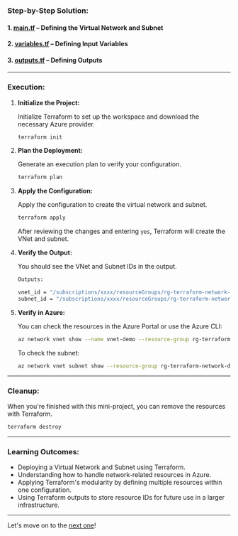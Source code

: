 ### **Step-by-Step Solution:**

#### 1. **[main.tf](https://github.com/jkgaurav/tf-az-mini-projs/blob/main/mini-proj-2/terraform-azure-vnet/main.tf)** – Defining the Virtual Network and Subnet

#### 2. **[variables.tf](https://github.com/jkgaurav/tf-az-mini-projs/blob/main/mini-proj-2/terraform-azure-vnet/variables.tf)** – Defining Input Variables

#### 3. **[outputs.tf](https://github.com/jkgaurav/tf-az-mini-projs/blob/main/mini-proj-2/terraform-azure-vnet/outputs.tf)** – Defining Outputs

---

### **Execution:**

1. **Initialize the Project:**

   Initialize Terraform to set up the workspace and download the necessary Azure provider.

   ```bash
   terraform init
   ```

2. **Plan the Deployment:**

   Generate an execution plan to verify your configuration.

   ```bash
   terraform plan
   ```

3. **Apply the Configuration:**

   Apply the configuration to create the virtual network and subnet.

   ```bash
   terraform apply
   ```

   After reviewing the changes and entering `yes`, Terraform will create the VNet and subnet.

4. **Verify the Output:**

   You should see the VNet and Subnet IDs in the output.

   ```bash
   Outputs:

   vnet_id = "/subscriptions/xxxx/resourceGroups/rg-terraform-network-demo/providers/Microsoft.Network/virtualNetworks/vnet-demo"
   subnet_id = "/subscriptions/xxxx/resourceGroups/rg-terraform-network-demo/providers/Microsoft.Network/virtualNetworks/vnet-demo/subnets/subnet-demo"
   ```

5. **Verify in Azure:**

   You can check the resources in the Azure Portal or use the Azure CLI:

   ```bash
   az network vnet show --name vnet-demo --resource-group rg-terraform-network-demo
   ```

   To check the subnet:

   ```bash
   az network vnet subnet show --resource-group rg-terraform-network-demo --vnet-name vnet-demo --name subnet-demo
   ```

---

### **Cleanup:**

When you're finished with this mini-project, you can remove the resources with Terraform.

```bash
terraform destroy
```

---

### **Learning Outcomes:**
- Deploying a Virtual Network and Subnet using Terraform.
- Understanding how to handle network-related resources in Azure.
- Applying Terraform's modularity by defining multiple resources within one configuration.
- Using Terraform outputs to store resource IDs for future use in a larger infrastructure.

---

Let's move on to the [next one](https://github.com/jkgaurav/tf-az-mini-projs/tree/main/mini-pro-3)!
